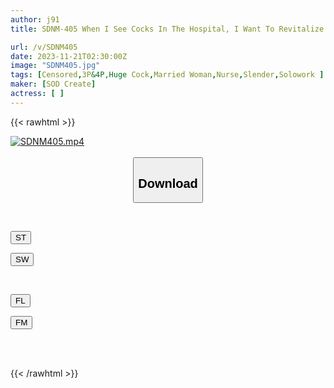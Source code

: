 ```yaml
---
author: j91
title: SDNM-405 When I See Cocks In The Hospital, I Want To Revitalize Them In The Cowgirl Position.A Nurse Mom With A Kansai Dialect, Serina Nishino, 27 Years Old.Chapter 2, Even When I Say “I’m Fucked” By 4 Big Dicks In Tokyo, A Girl In Osaka Keeps Getting Made To Cum. Nurse Mom

url: /v/SDNM405
date: 2023-11-21T02:30:00Z
image: "SDNM405.jpg"
tags: [Censored,3P&4P,Huge Cock,Married Woman,Nurse,Slender,Solowork ]
maker: [SOD Create]
actress: [ ]
---
```



{{< rawhtml >}}

<div class="video" data-videoid="X2vXM3y6o2uDq41">
    <a href="javascript:;">
        <img src="/v/SDNM405/SDNM405.jpg" width="WIDTH" height="HEIGHT" alt="SDNM405.mp4" loading="lazy">
    </a>
</div>

<script type="text/javascript" src="https://j91.asia/asset/on-demand-st.js"></script>

<br>
  <link rel="stylesheet" href="https://j91.asia/asset/bs5.css">
  
  <center>
  <button class="btn btn-primary" type="button" data-bs-toggle="collapse" data-bs-target=".multi-collapse" aria-expanded="false" aria-controls="multiCollapseExample1 multiCollapseExample2"><h2>Download</h2></button></center>
</p>
<div class="row">
  <div class="col">
    <div class="collapse multi-collapse" id="multiCollapseExample1">
      <div class="card card-body">
	      	      <br>
<div class="buttons">  
<p><a href="https://streamtape.to/v/X2vXM3y6o2uDq41" target="_blank"><button class="btn-hover color-3"><i class="fa fa-download"></i> ST</button></a></p>
<p><a href="https://flaswish.com/jvjjak7370og" target="_blank"><button class="btn-hover color-2"><i class="fa fa-download"></i> SW</button></a></p></div>
    </div>
  </div>
</div>
  <div class="col">
    <div class="collapse multi-collapse" id="multiCollapseExample2">
      <div class="card card-body">
	      <br>
<div class="buttons">
<p><a href="https://filelions.site/f/7m6w0qe73flg" target="_blank"><button class="btn-hover color-9"><i class="fa fa-download"></i> FL</button></a></p>
<p><a href="https://filemoon.sx/d/7gfwcgzokf20" target="_blank"><button class="btn-hover color-8"><i class="fa fa-download"></i> FM</button></a></p></div>
<br><br>
      </div>
    </div>
  </div>
</div>

{{< /rawhtml >}}